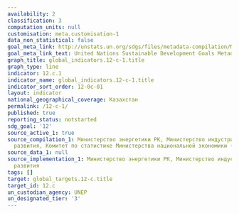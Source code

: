 ```yaml
---
availability: 2
classification: 3
computation_units: null
customisation: meta.customisation-1
data_non_statistical: false
goal_meta_link: http://unstats.un.org/sdgs/files/metadata-compilation/Metadata-Goal-12.pdf
goal_meta_link_text: United Nations Sustainable Development Goals Metadata (pdf 782kB)
graph_title: global_indicators.12-c-1.title
graph_type: line
indicator: 12.c.1
indicator_name: global_indicators.12-c-1.title
indicator_sort_order: 12-0c-01
layout: indicator
national_geographical_coverage: Казахстан
permalink: /12-c-1/
published: true
reporting_status: notstarted
sdg_goal: '12'
source_active_1: true
source_compilation_1: Министерство энергетики РК, Министерство индустрии и инфраструктурного
  развития, Комитет по статистике Министерства национальной экономики (в части ВВП)
source_data_1: null
source_implementation_1: Министерство энергетики РК, Министерство индустрии и инфраструктурного
  развития
tags: []
target: global_targets.12-c.title
target_id: 12.c
un_custodian_agency: UNEP
un_designated_tier: '3'
---
```

